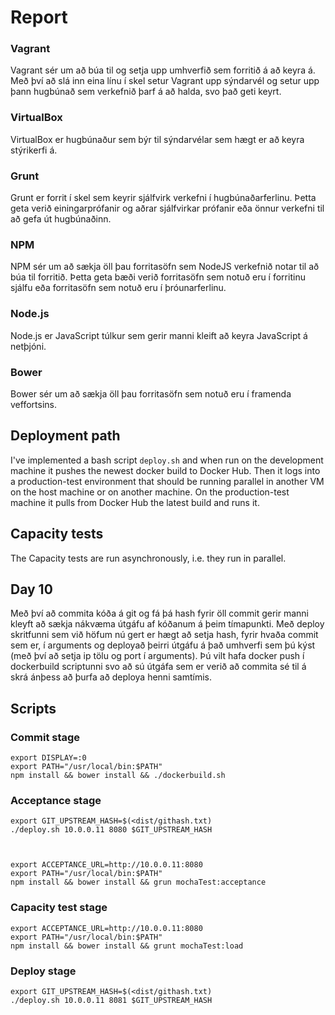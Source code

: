 # Report

### Vagrant
Vagrant sér um að búa til og setja upp umhverfið sem forritið á að keyra á.
Með því að slá inn eina línu í skel setur Vagrant upp sýndarvél og setur upp
þann hugbúnað sem verkefnið þarf á að halda, svo það geti keyrt.

### VirtualBox
VirtualBox er hugbúnaður sem býr til sýndarvélar sem hægt er að keyra
stýrikerfi á.

### Grunt
Grunt er forrit í skel sem keyrir sjálfvirk verkefni í hugbúnaðarferlinu. Þetta
geta verið einingarprófanir og aðrar sjálfvirkar prófanir eða önnur verkefni
til að gefa út hugbúnaðinn.

### NPM
NPM sér um að sækja öll þau forritasöfn sem NodeJS verkefnið notar til að
búa til forritið. Þetta geta bæði verið forritasöfn sem notuð eru í forritinu
sjálfu eða forritasöfn sem notuð eru í þróunarferlinu.

### Node.js
Node.js er JavaScript túlkur sem gerir manni kleift að keyra JavaScript á
netþjóni.

### Bower
Bower sér um að sækja öll þau forritasöfn sem notuð eru í framenda veffortsins.

## Deployment path
I've implemented a bash script `deploy.sh` and when run on the development
machine it pushes the newest docker build to Docker Hub. Then it logs into
a production-test environment that should be running parallel in another VM
on the host machine or on another machine. On the production-test machine it
pulls from Docker Hub the latest build and runs it.

## Capacity tests
The Capacity tests are run asynchronously, i.e. they run in parallel.

## Day 10
Með því að commita kóða á git og fá þá hash fyrir öll commit gerir manni kleyft
að sækja nákvæma útgáfu af kóðanum á þeim tímapunkti. Með deploy skritfunni sem
við höfum nú gert er hægt að setja hash, fyrir hvaða commit sem er, í arguments
og deployað þeirri útgáfu á það umhverfi sem þú kýst (með því að setja ip tölu
og port í arguments).
Þú vilt hafa docker push í dockerbuild scriptunni svo að sú útgáfa sem er verið
að commita sé til á skrá ánþess að þurfa að deploya henni samtímis.

## Scripts
### Commit stage

    export DISPLAY=:0
    export PATH="/usr/local/bin:$PATH"
    npm install && bower install && ./dockerbuild.sh

### Acceptance stage

    export GIT_UPSTREAM_HASH=$(<dist/githash.txt)
    ./deploy.sh 10.0.0.11 8080 $GIT_UPSTREAM_HASH



    export ACCEPTANCE_URL=http://10.0.0.11:8080
    export PATH="/usr/local/bin:$PATH"
    npm install && bower install && grun mochaTest:acceptance


### Capacity test stage

    export ACCEPTANCE_URL=http://10.0.0.11:8080
    export PATH="/usr/local/bin:$PATH"
    npm install && bower install && grunt mochaTest:load


### Deploy stage

    export GIT_UPSTREAM_HASH=$(<dist/githash.txt)
    ./deploy.sh 10.0.0.11 8081 $GIT_UPSTREAM_HASH
